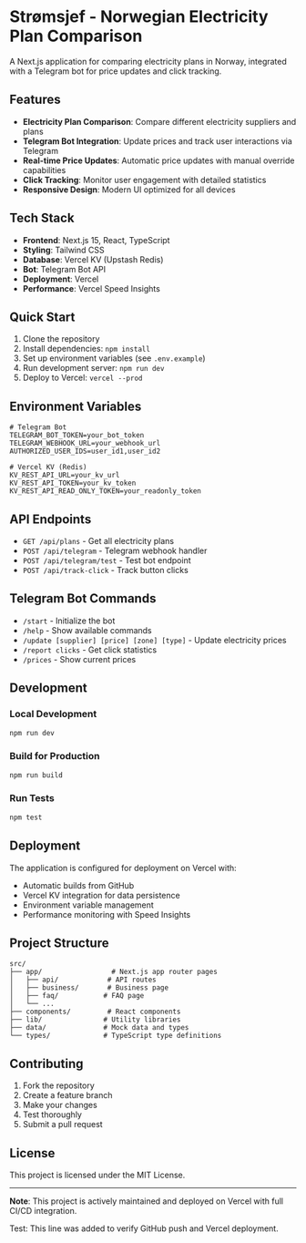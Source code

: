 # Strømsjef - Norwegian Electricity Plan Comparison

A Next.js application for comparing electricity plans in Norway, integrated with a Telegram bot for price updates and click tracking.

## Features

- **Electricity Plan Comparison**: Compare different electricity suppliers and plans
- **Telegram Bot Integration**: Update prices and track user interactions via Telegram
- **Real-time Price Updates**: Automatic price updates with manual override capabilities
- **Click Tracking**: Monitor user engagement with detailed statistics
- **Responsive Design**: Modern UI optimized for all devices

## Tech Stack

- **Frontend**: Next.js 15, React, TypeScript
- **Styling**: Tailwind CSS
- **Database**: Vercel KV (Upstash Redis)
- **Bot**: Telegram Bot API
- **Deployment**: Vercel
- **Performance**: Vercel Speed Insights

## Quick Start

1. Clone the repository
2. Install dependencies: `npm install`
3. Set up environment variables (see `.env.example`)
4. Run development server: `npm run dev`
5. Deploy to Vercel: `vercel --prod`

## Environment Variables

```env
# Telegram Bot
TELEGRAM_BOT_TOKEN=your_bot_token
TELEGRAM_WEBHOOK_URL=your_webhook_url
AUTHORIZED_USER_IDS=user_id1,user_id2

# Vercel KV (Redis)
KV_REST_API_URL=your_kv_url
KV_REST_API_TOKEN=your_kv_token
KV_REST_API_READ_ONLY_TOKEN=your_readonly_token
```

## API Endpoints

- `GET /api/plans` - Get all electricity plans
- `POST /api/telegram` - Telegram webhook handler
- `POST /api/telegram/test` - Test bot endpoint
- `POST /api/track-click` - Track button clicks

## Telegram Bot Commands

- `/start` - Initialize the bot
- `/help` - Show available commands
- `/update [supplier] [price] [zone] [type]` - Update electricity prices
- `/report clicks` - Get click statistics
- `/prices` - Show current prices

## Development

### Local Development
```bash
npm run dev
```

### Build for Production
```bash
npm run build
```

### Run Tests
```bash
npm test
```

## Deployment

The application is configured for deployment on Vercel with:
- Automatic builds from GitHub
- Vercel KV integration for data persistence
- Environment variable management
- Performance monitoring with Speed Insights

## Project Structure

```
src/
├── app/                 # Next.js app router pages
│   ├── api/            # API routes
│   ├── business/       # Business page
│   ├── faq/           # FAQ page
│   └── ...
├── components/         # React components
├── lib/               # Utility libraries
├── data/              # Mock data and types
└── types/             # TypeScript type definitions
```

## Contributing

1. Fork the repository
2. Create a feature branch
3. Make your changes
4. Test thoroughly
5. Submit a pull request

## License

This project is licensed under the MIT License.

---

**Note**: This project is actively maintained and deployed on Vercel with full CI/CD integration.

Test: This line was added to verify GitHub push and Vercel deployment.
